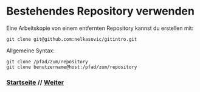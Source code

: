 # Bestehendes Repository verwenden

Eine Arbeitskopie von einem entfernten Repository kannst du erstellen mit:

```
git clone git@github.com:nelkasovic/gitintro.git
```

Allgemeine Syntax:

```
git clone /pfad/zum/repository
git clone benutzername@host:/pfad/zum/repository
```

### [Startseite](start.md) // [Weiter](pull.md)
